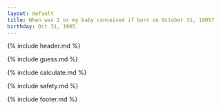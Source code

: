 ```yaml
---
layout: default
title: When was I or my baby conceived if born on October 31, 1905?
birthday: Oct 31, 1905
---
```


{% include header.md %}

{% include guess.md %}

{% include calculate.md %}

{% include safety.md %}

{% include footer.md %}



